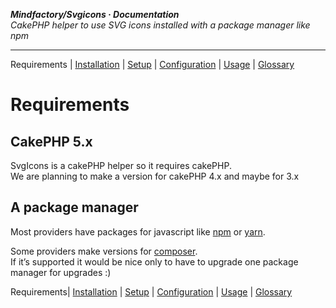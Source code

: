 **_Mindfactory/Svgicons · Documentation_**  
_CakePHP helper to use SVG icons installed with a package manager like npm_

---

Requirements | [Installation](install.md) | [Setup](setup.md) | [Configuration](config.md) | [Usage](use.md) | [Glossary](glos.md)

# Requirements

## CakePHP 5.x

SvgIcons is a cakePHP helper so it requires cakePHP.  
We are planning to make a version for cakePHP 4.x and maybe for 3.x

## A package manager

Most providers have packages for javascript like [npm](https://nodejs.org/en) or [yarn](https://yarnpkg.com).

Some providers make versions for [composer](https://getcomposer.org).  
If it’s supported it would be nice only to have to upgrade one package manager for upgrades :)

Requirements| [Installation](install.md) | [Setup](setup.md) | [Configuration](config.md) | [Usage](use.md) | [Glossary](glos.md)
